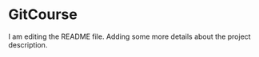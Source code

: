 # GitCourse


I am editing the README file. Adding some more details about the project description.
